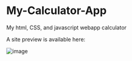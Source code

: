# My-Calculator-App
My html, CSS, and javascript webapp calculator 


A site preview is available here:


![image](https://user-images.githubusercontent.com/91798754/194710220-f966a3a2-4693-42f5-9e7a-cbf3229c14cc.png)

